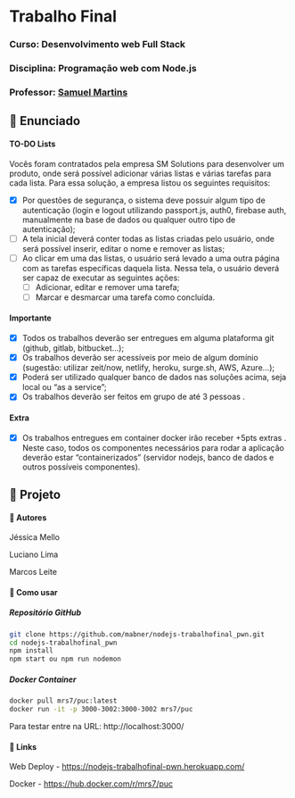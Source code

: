 # Trabalho Final

### Curso: Desenvolvimento web Full Stack

### Disciplina: Programação web com Node.js

### Professor: [Samuel Martins](https://samuelmartins.me/)

## :page_with_curl: Enunciado

#### TO-DO Lists

Vocês foram contratados pela empresa SM Solutions para desenvolver um produto, onde será possível adicionar várias listas e várias tarefas para cada lista. Para essa solução, a empresa listou os seguintes requisitos:

-  [x] Por questões de segurança, o sistema deve possuir algum tipo de autenticação (login e logout utilizando passport.js, auth0, firebase auth, manualmente na base de dados ou qualquer outro tipo de autenticação);
-  [ ] A tela inicial deverá conter todas as listas criadas pelo usuário, onde será possível inserir, editar o nome e remover as listas;
-  [ ] Ao clicar em uma das listas, o usuário será levado a uma outra página com as tarefas específicas daquela lista. Nessa tela, o usuário deverá ser capaz de executar as seguintes ações:
   -  [ ] Adicionar, editar e remover uma tarefa;
   -  [ ] Marcar e desmarcar uma tarefa como concluída.

#### Importante

-  [x] Todos os trabalhos deverão ser entregues em alguma plataforma git (github, gitlab, bitbucket…);
-  [x] Os trabalhos deverão ser acessíveis por meio de algum domínio (sugestão: utilizar zeit/now, netlify, heroku, surge.sh, AWS, Azure…);
-  [x] Poderá ser utilizado qualquer banco de dados nas soluções acima, seja local ou “as a service”;
-  [x] Os trabalhos deverão ser feitos em grupo de até 3 pessoas .

#### Extra

-  [x] Os trabalhos entregues em container docker irão receber +5pts extras . Neste caso, todos os componentes necessários para rodar a aplicação deverão estar “containerizados” (servidor nodejs, banco de dados e outros possíveis componentes).

## :page_with_curl: Projeto

#### :pushpin: Autores

Jéssica Mello

Luciano Lima

Marcos Leite

#### :pushpin: Como usar

##### Repositório GitHub

```bash
git clone https://github.com/mabner/nodejs-trabalhofinal_pwn.git
cd nodejs-trabalhofinal_pwn
npm install
npm start ou npm run nodemon
```

##### Docker Container

```bash
docker pull mrs7/puc:latest
docker run -it -p 3000-3002:3000-3002 mrs7/puc
```

Para testar entre na URL: http://localhost:3000/

#### :pushpin: Links

Web Deploy - https://nodejs-trabalhofinal-pwn.herokuapp.com/

Docker - https://hub.docker.com/r/mrs7/puc
